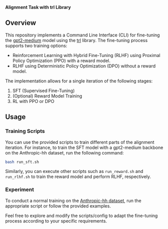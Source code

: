 **Alignment Task with trl Library**

## Overview

This repository implements a Command Line Interface (CLI) for fine-tuning the [gpt2-medium](https://huggingface.co/gpt2-medium) model using the [trl](https://huggingface.co/docs/trl/index) library. The fine-tuning process supports two training options:

- Reinforcement Learning with Hybrid Fine-Tuning (RLHF) using Proximal Policy Optimization (PPO) with a reward model.
- RLHF using Deterministic Policy Optimization (DPO) without a reward model.

The implementation allows for a single iteration of the following stages:
1. SFT (Supervised Fine-Tuning)
2. (Optional) Reward Model Training
3. RL with PPO or DPO

## Usage

### Training Scripts

You can use the provided scripts to train different parts of the alignment iteration. For instance, to train the SFT model with a gpt2-medium backbone on the Anthropic-hh dataset, run the following command:

```bash
bash run_sft.sh
```

Similarly, you can execute other scripts such as `run_reward.sh` and `run_rlhf.sh` to train the reward model and perform RLHF, respectively.


### Experiment

To conduct a normal training on the [Anthropic-hh dataset](https://huggingface.co/datasets/Anthropic/hh-rlhf), run the appropriate script or follow the provided examples.

Feel free to explore and modify the scripts/config to adapt the fine-tuning process according to your specific requirements.

